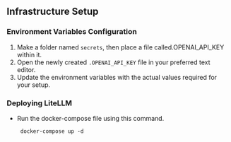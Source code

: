 
## Infrastructure Setup

### Environment Variables Configuration

1. Make a folder named `secrets`, then place a file called.OPENAI_API_KEY within it.
2. Open the newly created `.OPENAI_API_KEY` file in your preferred text editor.
3. Update the environment variables with the actual values required for your setup.

### Deploying LiteLLM

- Run the docker-compose file using this command.

   ```
    docker-compose up -d
   ```
